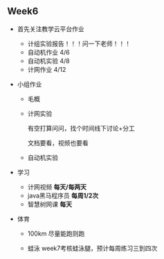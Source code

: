 ## Week6

- 首先关注教学云平台作业

  - 计组实验报告！！！问一下老师！！！
  - 自动机作业 4/6
  - 自动机实验 4/8
  - 计网作业 4/12

- 小组作业

  - 毛概

  - 计网实验

    有空打算问问，找个时间线下讨论+分工

    文档要看，视频也要看

  - 自动机实验

- 学习

  - 计网视频   **每天/每两天**
  - java黑马程序员  **每周1/2次**
  - 智慧树网课  **每天**

- 体育

  - 100km 尽量能跑则跑

  - 蛙泳 week7考核蛙泳腿，预计每周练习三到四次


​    

​    

